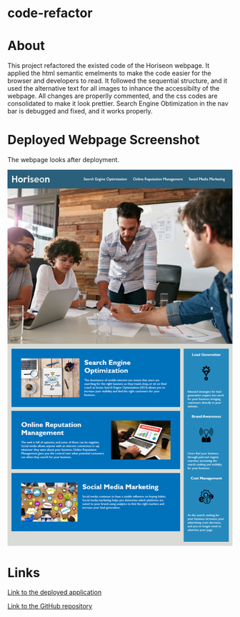 # code-refactor

# About

This project refactored the existed code of the Horiseon webpage. It applied the html semantic emelments to make the code easier for the browser and developers to read. It followed the sequential structure, and it used the alternative text for all images to inhance the accessibilty of the webpage. All changes are properlly commented, and the css codes are consolidated to make it look prettier. Search Engine Obtimization in the nav bar is debugged and fixed, and it works properly.

# Deployed Webpage Screenshot

The webpage looks after deployment.

![Horiseon webpage](assets/images/horiseon-webpage.png)

# Links

[Link to the deployed application](https://hekmatsalehi.github.io/code-refactor/)

[Link to the GitHub repository](https://github.com/hekmatsalehi/code-refactor.git)


